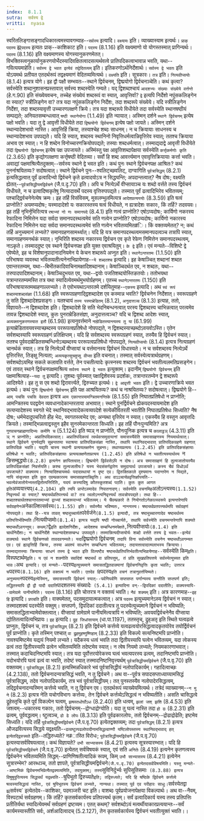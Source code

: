```yaml
---
index:  8.1.1
sutra:  सर्वस्य द्वे
vritti:  nyasa
---
```


स्वरितलिङ्गासङ्गादधिकारत्वमस्यावगम्याह--`सर्वस्य` इत्यादि। `वक्ष्यामः` इति। व्याख्यास्याम इत्यर्थः। `प्राक् पदस्य` झ्र्`पदस्य` इत्यतः प्राक्--काशिकाट इति। `पदस्य` (8.1.16) इति वक्ष्यमाणो यो योगस्तस्मात् प्रागिन्यर्थः। `पदस्य` (8.1.16) इति वक्ष्यमाणस्य योगस्यानुकरणमेतत्। विभक्तिस्त्वनुकार्यानुकरणयोर्भेदस्यादिवक्षितत्वादसत्यर्थवत्वे प्रातिपदिकत्वाभावान्न भवति, यथा--गवित्ययमाहेति। `सर्वस्य द्वे भवत इत्येवं तद्वेदितव्यम्` इति। इतिकरणोऽर्थनिर्देशार्थः। `सर्वस्य द्वे भवतः` इति योऽयमर्थः प्रतीयत एतदर्थरूपं तद्वक्ष्यमाणं वेदितव्यमित्यर्थः।
`वक्ष्यति` इति। सूत्रकारः। `तत्र` इति। `नित्यवीप्सयोः` (8.1.4) इत्यत्र योगे। इह द्वौ पक्षौ सम्भवतः--स्थाने द्विर्वचनम्, द्विष्प्रयोगो द्विर्वचनञ्चेति। कथं कृत्वा? सर्वस्येति शब्दानुशासनप्रस्तावात् सर्वस्य शब्दस्येति गम्यते। यद् द्विशब्दश्चायं `आदशभ्यः संख्याः संख्येये वर्त्तन्ते` (हे.ग.90) इति संख्येयवचनः, तच्चेह संख्येयं शब्दरूपं वा स्यात्, आवृत्तिर्वा? `द्वे` इत्यपि निर्देशो नपुंसकलिङ्गेन वा स्यात्? स्त्रीलिङ्गेन वा? तत्र यदा नपुंसकलिङ्गेन निर्देशः, तदा शब्दरूपे संख्येये। यदि स्त्रीलिङ्गेन निर्देशा, तदा शब्दस्यावृत्ती उच्चारणलक्षणे क्रिये। तत्र यदा शब्दरूपे विधीयेते तदा सर्वस्येति स्थानषष्ठीयं सम्पद्यते; अनियतसम्बन्धत्वात् `षष्ठी स्थानेयोगा` (1.1.49) इति न्यायात्। अस्मिन् दर्शने `स्थाने द्विर्वचनम्` इत्येष पक्षो भवति। यदा तु द्वे आवृत्ती विधीयेते तदा `द्विष्प्रयोगो द्विर्वचनम्` इत्येष पक्षो जायते। अस्मिन् दर्शने स्थान्यादेशभावो नास्ति। आवृत्तिर्हि क्रिया, तस्याश्चेह शब्दः साधनम्। न च क्रियायाः साधनस्य च स्थान्यादेशभाव उपपद्यते। यदि हि स्यात्, शब्दस्य स्थानिनो निवृत्तिधर्मत्वान्निवृत्तिरेव स्यात्; ततश्च क्रियाया अभाव एव स्यात्। न हि शब्देन विनोच्चारणक्रियोपपद्यते; तस्याः शब्दधर्मत्वात्। तस्माद्यदाद्वे आवृत्ती विधीयेते तदा `द्विष्प्रयोगो द्विर्वचनम्` इत्येष पक्ष उपजायते। अस्मिंस्तु पक्ष आवृ़त्तिशब्दापेक्षया सर्वस्येति `कर्त्तृकर्मणोः कृति` (2.3.65) इति कृद्योगलक्षणा कर्त्तृषष्ठी वेदितव्या। सर्वो हि शब्द आवर्त्त्यमान एवावृत्तिक्रियायाः कर्त्ता भवति। अवाद्यां पक्षमाश्रित्यैतदुक्तम्--सर्वस्य स्थाने द्वे भवत इति।
कथं पुनः स्थाने द्विर्वचनपक्ष आश्रितः? कथं पुनर्नाश्रयितव्यः? सदोषत्वात्। स्थाने द्विर्वचने पुनः--श्वलिट्च्छवलिट्, दाग्वागिति `पूर्वत्रासिद्धम्` (8.2.1) इत्यसिद्धत्वात् पूर्वं ढत्वादिभ्यो द्विर्वचने कृते ढत्वादयोऽत्र न सिद्ध्यन्ति; अपदान्तत्वात्? नैष दोषः; वक्ष्यति ह्येतत्--`पूर्वत्रासिद्धीयमद्विर्वचने` (जै.प.दृ.70) इति। अपि च नित्येऽर्थे वीप्सायाञ्च यः शब्दो वर्त्तते तस्य द्विर्वचनं विधीयते, न च ढत्वादिष्वकृतेषु नित्यादावर्थे पदस्य वृत्तिरुपपद्यते। तस्मात् पूर्वं ढत्वादिभिरेव भवितव्यम्; पश्चाद्द्विर्वचनेनेत्येष क्रमः। इह तर्हि विसंविसम्, मुसलम्भुलमित्यत्र `आदेशप्रत्यययोः` (8.3.59) इति षत्वं प्राप्नोति? अयमप्यदोषः; यस्मादादेशो यः सकारस्तस्य षत्वं विधीयते, न ह्यत्रादेशः सकारः, किं तर्हि? तदवयवः। इह तर्हि नृभिर्नृभिरित्यत्र `रषाभ्यां नो णः समानपदे` (8.4.1) इति णत्वं प्राप्नोति? एषोऽप्यदोषः; कार्यिणो नकरस्य रेफादिना निमित्तेन यदा सर्वदा समानपदस्थत्वमेवं सति णत्वेन प्राप्नोति? एषोऽप्यदोषः; कार्यिणो नकारस्य रेफादिना निमित्तेन यदा सर्वदा समानपदस्थत्वमेवं सति णत्वेन भवितव्यमित#ि। किं वक्तव्यमेतत्? न; कथं तर्हि अनुच्यमानं लभ्यते? समानग्रहणसामर्थ्यात्। यदि हि यत्र समानपदस्थत्वमसमानपदत्वञ्च तत्रापि स्यात्, समानग्रहणमनर्थकं स्यात्। नृभिरिति शब्दस्य नकारस्य द्विर्वचन एव कृते रेफेण निमित्तेन समानपदस्थत्वम्, नाऽकृते। तस्माददुष्ट एव स्थाने द्विर्वचनपक्ष इति युक्त एवाश्रयितुम्। `के द्वे` इति। एवं मन्यते--विशिष्टे द्वे एवेष्येते, इह च विशेषानुपादानादनियमेन ये केचन शब्दरूपे अप्नुत इति। `स्थानेऽन्तरतमः` (1.1.50) इति परिभाषया व्यवस्था भवितव्यतीत्यनेनाभिप्रायेणाह--`ये शब्दतश्च` इत्यादि। इह केषाञ्चित् शब्दानां शब्दत एवान्तरतम्यम्, यथा--बिभीतकादिवाचिनामक्षादिशब्दानाम्। केषाञ्चिदर्थत एव, न शब्दतः, यथा--तरुपादपादिशब्दानाम्। केषाञ्चिदुभयत एव, यथा--द्वयोः पजतिशब्दयोस्तिङतयोः। ततोभयथा यत्रान्तरतम्यमस्ति तत्र यथा स्यादित्येवमर्थमुभयोर्ग्रहणम्। एतच्च `स्थानेऽन्तरतमः` (1.150) इति परिभाषायास्तमब्ग्रहणाल्लभ्यते। ते एवोभयथाऽन्तरतमे दर्शयितुमाह--`एकस्य` इत्यादि। अथ `स्वं रूपं शब्दस्याशब्दसंज्ञा` (1.1.68) इति स्वरूपग्रहणाद्द्विशब्दादेश एव कस्मान्न भवति? द्विर्वचनेन निर्देशात्। स्वरूपग्रहणे तु सति द्विशब्दादेशप्रसङ्गः। यतश्चायं `तस्य परमाभ्रेडितम्` (8.1.2), `अनुदात्तञ्च` (8.1.3) इत्याह, ततो, विज्ञायते--न द्विशब्दादेश इति। द्विशब्दादेशे हि सति भेदनिबन्धनत्वात् परस्य द्विशब्दस्य चाभिन्नत्वात् परत्वमेव तावन्न द्विशब्दादेशे स्यात्, कुतः पुनराम्रेडितसंज्ञा, अनुदात्तत्वञ्च? यदि च द्विशब्द आदेशः स्यात्, `अव्यक्तानुकरणस्यात इतौ` (6.1.98) इत्यनुवर्त्तमाने `नाम्रेडितस्यान्त्यस्य तु या` (6.1.99) इत्याम्रेडितावयवस्याच्छब्दस्य पररूपत्वप्रतिषेधो नोपपद्यते, न द्विशब्दस्याच्छब्दोऽवयवोऽस्ति। एतेन सर्वशब्दस्यापि स्वरूपग्रहणं प्रतिक्षिप्तम्। यदि हि सर्वशब्दस्य स्वरूपग्रहणं स्यात्, तस्यैव हि द्विर्वचनं स्यात्। ततश्च पूर्ववदाम्रेडितसम्बन्धिनोऽच्छब्दस्य पररूपत्वप्रतिषेधो नोपपद्यते, `नित्यवीप्सयोः` (8.1.4) इत्यत्र नित्यग्रहणं चानर्थकं स्यात्। तत्र हि नित्येऽर्थे वीप्सायां च वर्त्तमानस्य द्विर्वचनं विधास्यते। न च सर्वशब्दस्य नित्येऽर्थे वृत्तिरस्ति, तिङ्क्षु नित्यता; `अव्ययकृत्सुच्सुप्सु वीप्सा` इति वचनात्। तस्मात् सर्वस्येत्यत्रार्थग्रहणम्। सर्वशब्दोऽयमिह सकले कलावति वर्त्तते, तेन पचतीत्यादेः कृत्स्नस्य शब्दस्य द्विर्वचनं भवतीत्यलमतिप्रसङ्गेन। एवं तावत् स्थाने द्विर्वचनपक्षमाश्रित्य `सर्वस्य स्थाने द्वे भवतः` इत्युक्तम्।
इदानीम् `द्विष्प्रयोगो द्विर्वचनम्` इति पक्षमाश्रित्याह--`यदा तु` इत्यादि। तुशब्दः पूर्वस्मात् पक्षाद्विशेवस्य प्रदर्शकः, तत्रान्तरतम्येन द्वे शब्दरूपे आदिश्येते। इह तु स एव शब्दो द्विरावर्त्त्यते, द्विरुच्यत इत्यर्थः। `द्वे आवृत्ती भवतः` इति। द्वे उच्चारणाक्रिये भवत इत्यर्थः। कथं पुनः `द्विष्प्रयोगो द्विर्वचनम्` इति पक्ष आश्रयितव्यः? कथं च नाश्रयितव्यः? सदोषत्वात्। द्विष्प्रयोगे हि--`आम् पचसि पचसि देवदत्त` इत्यत्र `आम एकान्तरमामन्त्रितमनन्तिके` (8.1.55) इति निघातप्रतिषेधो न प्राप्नोति; आमन्त्रितस्य पदद्वयेन व्यवधानादेकान्तरताया अभावात्। स्थाने पुनर्द्विर्वचने ह्येकपदस्यायमादेश इति सत्यप्यादेशस्य स्वगते भेदे स्थानिवद्भावादेकत्वव्यपदेशे सत्येकीवितरती भवतीति निघातप्रतिषेधः सिध्यति? नैष दोषः; धर्मभेदादुपचरितो हीह भेदः, स्वगतस्त्वभेद एव; अन्यथा वृत्तिरेव न स्यात्। एकस्यैव हि वस्तुन आवृत्तदिः क्रियते। तस्माद्भिन्नत्वाद्वस्तुन इहैव सुनरमेकान्तरता सिध्यति। इह तर्हि पौनःपुन्यमिति? अत्र `गुणवचनब्राह्मणादिभ्यः कर्मणि च` (5.1.124) इति ष्यञ् न प्राप्नोति, पौनःपुनिक इत्यत्र च `कालाट्ठञ्` (4.3.11) इति `ञ् न प्राप्नोति; अप्रातिपदिकत्वात्। अप्रातिपदिकत्वं त्वर्थवत्समुदायानां समासस्यैवेति समासग्रहणस्य नियमार्थत्वात्। स्थाने द्विर्वचने पुनर्यद्यपि सुबन्ततया स्वाश्रया प्रातिपदिकसंज्ञा नास्ति, तथापि स्थानिवद्भावात् प्रातिपदिकग्रहणे ग्रहणात् प्रातिपदिकं भवति। यद्यपि चास्य स्थानी प्रत्ययलक्षणेन सुबन्तः; तथाप्यप्रत्ययः (1.2.45) इति प्रातिपदिकसंज्ञायाः प्रतिषेधो न भवति; प्रातिपदिकसंज्ञायाः प्रत्ययलक्षणेताप्रत्यय (1.2.45) इति प्रतिषेधो न भवतीत्यस्यार्थस्य `न ङिसम्बुद्ध्योः` (8.2.8) इत्यनेन ज्ञापितत्वात्। द्विष्प्रयोगे द्विर्ववसेऽपि न दोषः। अत्र समासग्रहणं हि तुल्यजातोयस्यैव प्रातिपदिकसंज्ञां निवर्त्तयति। कश्च तुल्यजातीयः? यस्य भेदसंसर्गद्वारेण समुदायार्थ उपजायते। कस्य चैवं विधोऽर्थं उपजायते? वाक्यस्य। नित्यादिश्चायमर्थः पदादस्थायां न दृष्ट एव। द्विरुक्तिकाले दृश्यमानः पदान्तरेण न भिद्यते, नापि संसृज्यत इति कुत एवम्प्रकारस्य समासग्रहणान्निवृत्तिः। अथ वाऽऽचार्यप्रवृत्तिर्ज्ञापयति--भवत्येवंजातोयेभ्यस्तद्वितोत्पत्तिरिति, यदयं कस्यादिषु कौतस्कुतशब्दं पठति। कुतः कुत आगत इति `अव्ययात्त्यप्` (4.2.104) इति त्यपि प्राप्तेऽस्मादेव निपातनादण्।
सर्वस्येति वचनमिह `अलोऽन्त्यस्य` (1.1.52) निवृत्त्यर्थं वा स्यात्? षष्ठ्यर्थप्रतिपत्त्यर्थ वा? तत्र त्वलोऽन्त्यनिवृत्त्यर्थं तावन्नोपपद्यते। तथा हि--शब्दतश्चार्थतश्चान्तरतमाभ्यां द्वाभ्यां शब्दरूपाभ्यां भवितव्यम्। ये चैवम्प्रकारे ते नियोगतोऽनेकाल्स्वरूपे इत्यन्तरेणापि सर्वग्रहणेन `अनेकाल्शित्सर्वस्य` (1.1.55) इति। सर्वस्यैव भविष्यतः, नान्त्यस्य। षष्ठ्यर्थप्रतपत्त्यर्थमपि सर्वग्रहणं नोपपद्यते। तथा हि--यत्र तावत् षष्ठ्युच्चार्यते `परेर्वर्जने` (8.1.5) इत्यादौ, तत्र षष्ठ्युच्चारणादेव षष्ठ्यर्थस्य प्रतिपत्तिर्भविष्यति। `नित्यवीप्समोः` (8.1.4) इत्यत्र यद्यपि षष्ठी नोच्चार्यते, तथापि सर्वस्येति वचनमन्तरेणापि शक्यते षष्ठ्यर्थोऽवगन्तुम्। कथम्? `द्वे` इति ह्यादेशनिर्देशः, आदेशश्च सम्बन्धिनमपेक्षते, `नित्यवीप्सयोः` (8.1.4) इति चार्थनिर्देशाः; न चार्थनिर्देशे स्थान्यादेशसम्बन्ध उपपद्यते। तस्मान्नित्यदीप्सयोर्यः शब्दो वर्त्तते तस्य द्वे भवतः--इत्येवं वाक्यार्थः स्थाने द्विर्वचनपक्षे तावदवगम्यते। यदा `द्विष्प्रयोगो द्विर्वचनम्` तदापि विना सर्वस्येति वचनेन षष्ठ्यर्थोऽवगम्यत एव। एवं ह्यावृत्तिर्हि क्रिया, तस्या अवश्यं साधनेन सम्बन्धिना भवितव्यम्; तदायत्तत्वादात्मलाभस्य क्रियायाः। तस्माद्यत्तस्याः क्रियायाः साधनं तस्य द्वे भवत इति विल्पष्टैव षष्ठ्यर्थप्रतिपत्तिर्भवतीत्यभिप्रायेणाह--`सर्वस्येति किम्` इति। `विस्पष्टार्थम्` इति। य एवं न शक्नोति सर्वादेशं षष्ठ्यर्थं वा प्रतिपत्तुम्, तं प्रति सुखप्रतिपत्तये सर्वस्येत्युच्यत इति भावः।
`अथ` इत्यादि। एवं मन्यते--`पदस्य` इत्युच्यमाने समासतद्धितवाक्यानां द्विर्वचननिवृत्तिः कृता भवति; उत्तरत्र च `पदस्य` (8.1.16) इति वक्तव्यं न भवति। एतदेव हि `पदस्य` इति वचनं तत्रानुवर्त्तयिष्यते। अनुच्यमाने `पदस्य` इत्येस्मिन्, समासस्यापि द्विर्वचनं स्यात्--पर्वणिपर्वणि सप्तसप्त पर्णान्यस्य सन्तीति सप्तपर्ण इति; तद्धितस्यापि द्वौ द्वौ पादौ ददाति `पादशतस्य संख्यादेः` (5.4.1) इत्यादिना वन्--द्विपदिकां ददातीति; वाक्यस्यापि--ग्रामेग्रामे पानीयमिति। पदस्य` (8.1.16) इति चोत्तरत्र न वक्तव्यं भवति। `नैवं शक्यम्` इति। अत्र कारणमाह--`इह हि` इत्यादि। `प्रपचति` इति। वाक्यमेतत्, पदसमुदायात्मकत्वात्। अत्र `पदस्य` इत्युच्यमानेऽस्य द्विर्वचनं न स्यात्। तस्मादशक्यं पदस्येति वक्तुम्। सप्तपर्णः, द्विपदिकां ददातीत्यत्र तु पदस्येत्युच्यमाने द्विर्वचनं न भविष्यति; समासतद्धिताभ्यामेवोक्तत्वात्। वीप्सायां ग्रामेग्रामे पानीयमित्यत्रापि न भविष्यति; अवयवद्विर्वचनेनैव वीप्साया द्योतितत्वादित्यभिप्रायः।
`इह` इत्यादि। `द्रूह जिधांसायाम्` (धा.पा.1197), ततस्तृच्, द्रुह्अतृ इति स्थिते घत्वढत्वे प्राप्नुतः, द्विर्वचनं च, तत्र `पूर्वत्रासिद्धम्` (8.2.1) इति द्विर्वचने कर्त्तव्ये यत्वढत्वयोरसिद्धत्वादकृतयोरेव तयोर्द्विर्वचनं पूर्वं प्राप्नोति। कृते तस्मिन् पश्चात् `वा द्रुहमुहष्णुष्णिहाम्` (8.2.33) इति विकल्पे सत्यनिष्टमपि प्राप्नोति। नावश्यमिष्टमेव यद्ययं नियमो लभ्यते। यदैकस्य धत्वं भवति तदा द्वितीयस्यापि घत्वेन भवितव्यम्, यदा त्वेकस्य ढत्वं तदा द्वितीयस्यापि ढत्वेन भवितव्यमिति तदेष्टमेव स्यात्। न त्वेष नियमो लभ्यते; नियमकारणाभवात्। तस्मात् कदाचिदनिष्टमपि स्यात्। तत्र यदा पूर्वोत्तरयोरेकस्य घत्वं भवत्यपरस्य ढत्वम्, तदानिष्टमपि प्राप्नोति। यदोभयोरपि घत्वं ढत्वं वा भवति, तदेष्टं स्यात् तस्मादनिष्टनिवृत्त्यर्थम् `पूर्वत्रासिद्धीयमद्विर्वचने` (जै.प.वृ.70) इति वक्तव्यम्। `पूर्वत्रासिद्धम्` (8.2.1) इत्यस्मिन्नधिकारे भवं पूर्वत्रासिद्धीयं नलोपादिकार्यम्। गहादित्वाच्छः (4.2.138), ततो द्विर्वचनादन्यत्रासिद्धं भवति, न तु द्विर्वचने।
अथ वा--पूर्वत्र सपादसप्ताध्याय्यामसिद्धं पूर्वत्रासिद्धम्, तदेव नलोपादिकार्यम्, तत्र भवं पूर्वत्रासिद्धीयम्। तत् पुनस्तस्यैव नलोपादेरसिद्धत्वम्, तद्द्विर्वचनादन्यस्मिन् कर्त्तव्ये भवति, न तु द्विर्वचन एव। एतदर्थरूपं व्याख्येयमित्यर्थः। तत्रेदं व्याख्यानम्--`न मु ने` (8.2.3) इत्यत्र नेति यचोगविभागः कर्त्तव्यः, तेन द्विर्वचने कर्त्तव्येऽसिद्धत्वं न भविष्यतीति। असति चासिद्धत्वे द्रूहेस्तृचि कृते पूर्वं विकल्पेन घत्वम्, `झषस्तधोर्घोऽधः` (8.2.40) इति धत्वम्, `झलां जश् झशि` (8.4.53) इति जश्त्वम्--धकारस्य गकारः, ततो द्विर्वचनम्--द्रोग्धाद्रोग्योति। यदा तु घत्वं नास्ति तदा `हो ढः` (8.2.31) इति ढत्वम्, पूर्ववद्धत्वम्। ष्टुत्वञ्च, `ढो ढे लोपः` (8.3.13) इति पूर्वढकारलोपः, ततो द्विर्वचनम्--द्रोढाद्रोढेति; इष्टमेव सिध्यति। यदि तर्हि `पूर्वत्रासिद्धीयमद्विर्वचने` (जै.प.वृ.70) इत्येतद्वक्तव्यम्; तदा `पूर्वत्रासिद्धम्` (8.2.1) इत्यत्र औजढवित्यस्य सिद्धये यद्वक्ष्यति--`ढत्वष्टुत्पढलोपादीनामसिद्धत्वाण्णौ यष्टिलोपस्तस्य स्थानिवद्भावाद् हत् इत्येतद्द्विरुच्यते` इति--तद्धिरुध्यते? न#ास्ति विरोधः; `पूर्वत्रासिद्धीयमद्विर्वचने` (जै.प.वृ.70) इत्यस्यासर्वविषयत्वात्। कथं विज्ञायते? `उभौ साभ्यासस्य` (8.4.21) इत्यस्य सूत्रस्यारम्भात्। यदि हि `पूर्वत्रासिद्धीयमद्विर्वचने` (जै.प.वृ.70) इत्येतत् सर्वविषयकं स्यात्, एवं सति `अनितेः` (8.4.19) इत्यनेन कृतणत्वस्य द्विर्वचनेन भवितव्यमिति सिद्धम्--प्राणिणिषतीत्यादिकं रूपम्, किम् `उभौ साभ्यासस्य` (8.4.21) इत्येनेन सूत्रारम्भेम? आरब्धञ्च, ततो ज्ञापते, पूर्वत्रासिद्धीयमद्विर्वचने` (जै.प.वृ.70) इत्येतदसर्वविषयमिति।
यस्तु मन्यते--आष्टमिकं द्विर्वचनमभिप्रेत्यैतद्वक्यव्यमिति, तदयुक्तम्; तस्य `सुविनिर्दुर्भ्यः सुपिसूतिसमाः` (8.3.88) इत्यत्र विषुषुपुरित्यस्य सिद्ध्यर्थं यद्वक्ष्यति--`षुपिभूतो द्विरुच्यते` इति; तद्विरुध्यते; यदि हि षष्ठिके द्विर्वचने कर्त्तव्ये षत्वस्यासिद्धत्वं नास्ति, एवं षुपिभूतस्य द्विर्वचनं लभ्यते, नान्यथा। तस्मात् पूर्व एव परीहारः साधुः।
`सर्वस्येतद्वा` झ्र्`सर्वस्य` इत्येतदेव--काशिका, पदमञ्जरी चट इति। वाशब्दः पूर्वप्रयोजनापेक्षया विकल्पार्थः। अथ वा--नैवम्, विस्पटार्थ सर्वग्रहणम्। किं तर्हि? कृतसर्वकार्यस्य प्रतिपत्त्यर्थ कृतम्। सर्वं ढत्वादिकार्य यस्य तस्य प्रतिपत्तिः प्रतीतिर्यथा स्यादित्येवमर्थं सर्वग्रहणं द्रष्टव्यम। एतत् कथम्? सर्वशब्दोऽयं मत्वर्थीयाकारप्रत्ययान्तः--सर्वं कार्यमस्यास्तीति सर्वः, अर्शआदित्वादच् (5.2.127), तेन कृतसर्वकार्यस्य द्विर्वचनं भवतीत्युक्तं भवति।।

